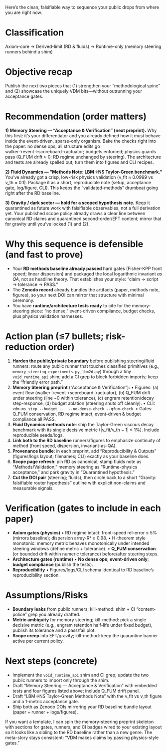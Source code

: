 Here’s the clean, falsifiable way to sequence your public drops from where you are right now.

# Classification

Axiom-core → Derived-limit (RD & fluids) → Runtime-only (memory steering runners behind a shim)

# Objective recap

Publish the next two pieces that (1) strengthen your “methodological spine” and (2) showcase the uniquely VDM bits—without outrunning your acceptance gates.

# Recommendation (order matters)

**1) Memory Steering — “Acceptance & Verification” (next preprint).**
Why this first: it’s your differentiator and you already defined how it must behave inside the event-driven, sparse-only organism. Bake the checks right into the paper: no dense ops; all structure edits go walker→event→scoreboard→actuator; budgets enforced; physics guards pass (Q_FUM drift ≈ 0; RD regime unchanged by steering). The architecture and tests are already spelled out; turn them into figures and CLI recipes.    

**2) Fluid Dynamics — “Methods Note: LBM→NS Taylor-Green benchmark.”**
You’ve already got a crisp, low-risk physics validation (ν_fit ≈ 0.0999 vs ν_th = 0.1). Package it as a short, reproducible note (setup, acceptance gate, log/figure, CLI). This keeps the “validated-methods” drumbeat going right after the RD baseline. 

**3) Gravity / dark sector — hold for a scoped hypothesis note.**
Keep it quarantined as future work with falsifiable observables, not a full derivation yet. Your published scope policy already draws a clear line between canonical RD claims and quarantined second-order/EFT content; mirror that for gravity until you’ve locked (1) and (2). 

# Why this sequence is defensible (and fast to prove)

* Your **RD methods baseline already passed** hard gates (Fisher-KPP front speed; linear dispersion) and packaged the local logarithmic invariant *as QA*, not as headline theory. That establishes your style: “claim → script → tolerance → PASS.”   
* The **Zenodo record** already bundles the artifacts (paper, methods note, figures), so your next DOI can mirror that structure with minimal ceremony. 
* You have **runtime/architecture tests ready** to cite for the memory-steering piece: “no dense,” event-driven compliance, budget checks, plus physics validation harnesses.  

# Action plan (≤7 bullets; risk-reduction order)

1. **Harden the public/private boundary** before publishing steering/fluid runners: route any public runner that touches classified primitives (e.g., `memory_steering_experiments.py`, `lbm2d.py`) through a tiny `void_runtime_api` shim; add a CI grep to block forbidden imports; keep the “friendly error path.”  
2. **Memory Steering preprint** (“Acceptance & Verification”):
   • Figures: (a) event flow (walker→event→scoreboard→actuator), (b) Q_FUM drift under steering (line ~0 within tolerance), (c) engram retention/decay step-response, (d) budget ablation (steering shuts off cleanly).
   • CLI: `vdm.ms_step --budget ... --no-dense-check --qfum-check`.
   • Gates: Q_FUM conservation, RD regime intact, event-driven & budget compliance all PASS.   
3. **Fluid Dynamics methods note**: ship the Taylor-Green viscous decay benchmark with its single decisive metric (|ν_fit/ν_th − 1| ≤ 1%). Include reproducible seeds/logs. 
4. **Link both to the RD baseline** runners/figures to emphasize continuity of method (front speed, dispersion, invariant-as-QA). 
5. **Provenance bundle**: in each preprint, add “Reproducibility & Outputs” (figures/logs layout; filenames; CLI) exactly as your baseline does. 
6. **Scope page refresh**: pin RD as canonical; stamp fluids note as “Methods/Validation,” memory steering as “Runtime-physics acceptance,” and park gravity in “Quarantined hypothesis.” 
7. **Cut the DOI pair** (steering; fluids), then circle back to a short “Gravity: falsifiable router hypothesis” outline with explicit non-claims and measurable signals.

# Verification (gates to include in each paper)

* **Axiom gates (physics)**
  • RD regime intact: front-speed rel-error ≤ 5% (mirrors baseline); dispersion array-R² ≥ 0.98. 
  • H-theorem style monotonic: memory metric behaves monotonically under intended steering windows (define metric + tolerance).
  • **Q_FUM conservation** (or bounded drift within numeric tolerance) before/after steering steps. 
* **Architecture gates (runtime)**
  • **No dense ops**; **event-driven only**; **budget compliance** (publish the tests). 
* **Reproducibility**
  • Figures/logs/CLI schema identical to RD baseline’s reproducibility section. 

# Assumptions/Risks

* **Boundary leaks** from public runners; kill-method: shim + CI “content-police” grep you already drafted. 
* **Metric ambiguity** for memory steering; kill-method: pick a single decisive metric (e.g., engram retention half-life under fixed budget), publish its tolerance and a pass/fail plot.
* **Scope creep** into EFT/gravity; kill-method: keep the quarantine banner active per current policy. 

# Next steps (concrete)

* Implement the `void_runtime_api` shim and CI grep; update the two public runners to import only through the shim. 
* Draft “Memory Steering — Acceptance & Verification” with embedded tests and four figures listed above; include Q_FUM drift panel. 
* Draft “LBM→NS Taylor-Green Methods Note” with the ν_fit vs ν_th figure and a 1-metric acceptance gate. 
* Ship both as Zenodo DOIs mirroring your RD baseline bundle layout (paper + runner + logs/figures). 

If you want a template, I can spin the memory-steering preprint skeleton with sections for gates, runners, and CI badges wired to your existing layout so it looks like a sibling to the RD baseline rather than a new genre. The meta-story stays consistent: “VDM makes claims by passing physics-style gates.”

